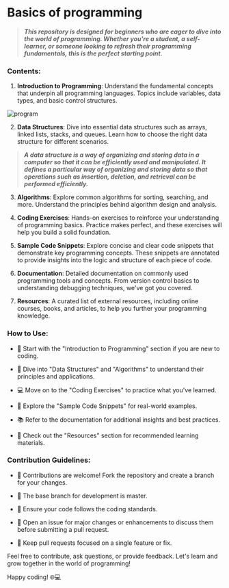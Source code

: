 # Basics of programming

> ***This repository is designed for beginners who are eager to dive into the world of programming. Whether you're a student, a self-learner, or someone looking to refresh their programming fundamentals, this is the perfect starting point.***

### Contents:

1. **Introduction to Programming**: Understand the fundamental concepts that underpin all programming languages. Topics include variables, data types, and basic control structures.

![program](https://github.com/albin-joseph/basics_of_programming/assets/4199704/99b711ce-0844-4aaf-9bdd-72bd9e4b7070)


2. **Data Structures**: Dive into essential data structures such as arrays, linked lists, stacks, and queues. Learn how to choose the right data structure for different scenarios.

> ***A data structure is a way of organizing and storing data in a computer so that it can be efficiently used and manipulated. It defines a particular way of organizing and storing data so that operations such as insertion, deletion, and retrieval can be performed efficiently.***

3. **Algorithms**: Explore common algorithms for sorting, searching, and more. Understand the principles behind algorithm design and analysis.

4. **Coding Exercises**: Hands-on exercises to reinforce your understanding of programming basics. Practice makes perfect, and these exercises will help you build a solid foundation.

5. **Sample Code Snippets**: Explore concise and clear code snippets that demonstrate key programming concepts. These snippets are annotated to provide insights into the logic and structure of each piece of code.

6. **Documentation**: Detailed documentation on commonly used programming tools and concepts. From version control basics to understanding debugging techniques, we've got you covered.

7. **Resources**: A curated list of external resources, including online courses, books, and articles, to help you further your programming knowledge.

### How to Use:

- 📖 Start with the "Introduction to Programming" section if you are new to coding.

- 🧠 Dive into "Data Structures" and "Algorithms" to understand their principles and applications.

- 💻 Move on to the "Coding Exercises" to practice what you've learned.

- 🚀 Explore the "Sample Code Snippets" for real-world examples.

- 📚 Refer to the documentation for additional insights and best practices.

- 🔗 Check out the "Resources" section for recommended learning materials.

### Contribution Guidelines:

- 🤝 Contributions are welcome! Fork the repository and create a branch for your changes.

- 🔧 The base branch for development is master.

- 📝 Ensure your code follows the coding standards.

- 🚧 Open an issue for major changes or enhancements to discuss them before submitting a pull request.

- 🔄 Keep pull requests focused on a single feature or fix.

Feel free to contribute, ask questions, or provide feedback. Let's learn and grow together in the world of programming!

Happy coding! 🌐💻
